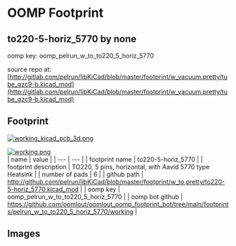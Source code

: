 # OOMP Footprint  
## to220-5-horiz_5770  by none  
  
oomp key: oomp_pelrun_w_to_to220_5_horiz_5770  
  
source repo at: [http://gitlab.com/pelrun/libKiCad/blob/master/footprint/w_vacuum.pretty/tube_gzc9-b.kicad_mod](http://gitlab.com/pelrun/libKiCad/blob/master/footprint/w_vacuum.pretty/tube_gzc9-b.kicad_mod)  
## Footprint  
  
[![working_kicad_pcb_3d.png](working_kicad_pcb_3d_600.png)](working_kicad_pcb_3d.png)  
  
[![working.png](working_600.png)](working.png)  
| name | value | 
| --- | --- | 
| footprint name | to220-5-horiz_5770 | 
| footprint description | TO220, 5 pins, horizontal, with Aavid 5770 type Heatsink | 
| number of pads | 6 | 
| github path | http://github.com/pelrun/libKiCad/blob/master/footprint/w_to.pretty/to220-5-horiz_5770.kicad_mod | 
| oomp key | oomp_pelrun_w_to_to220_5_horiz_5770 | 
| oomp bot github | https://github.com/oomlout/oomlout_oomp_footprint_bot/tree/main/footprints/pelrun_w_to_to220_5_horiz_5770/working | 
## Images  
